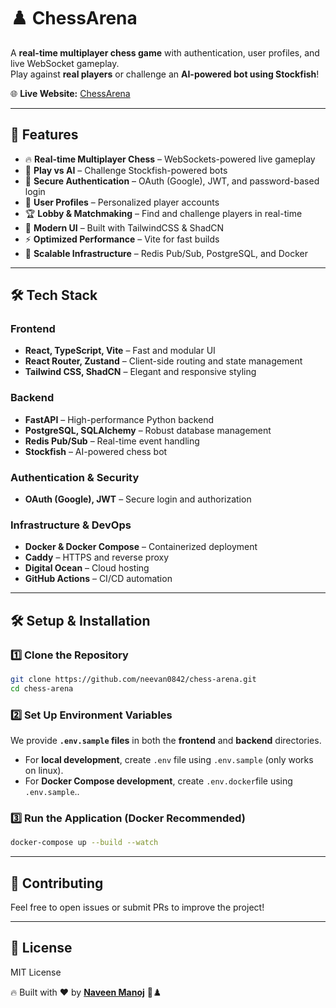 # ♟️ ChessArena

A **real-time multiplayer chess game** with authentication, user profiles, and live WebSocket gameplay.  
Play against **real players** or challenge an **AI-powered bot using Stockfish**!

🌐 **Live Website:** [ChessArena](https://chessarena.chickenkiller.com/)

---

## 🚀 Features

- 🔥 **Real-time Multiplayer Chess** – WebSockets-powered live gameplay
- 🤖 **Play vs AI** – Challenge Stockfish-powered bots
- 🔐 **Secure Authentication** – OAuth (Google), JWT, and password-based login
- 👤 **User Profiles** – Personalized player accounts
- 🏆 **Lobby & Matchmaking** – Find and challenge players in real-time
- 🎨 **Modern UI** – Built with TailwindCSS & ShadCN
- ⚡ **Optimized Performance** – Vite for fast builds
- 📡 **Scalable Infrastructure** – Redis Pub/Sub, PostgreSQL, and Docker

---

## 🛠️ Tech Stack

### **Frontend**

- **React, TypeScript, Vite** – Fast and modular UI
- **React Router, Zustand** – Client-side routing and state management
- **Tailwind CSS, ShadCN** – Elegant and responsive styling

### **Backend**

- **FastAPI** – High-performance Python backend
- **PostgreSQL, SQLAlchemy** – Robust database management
- **Redis Pub/Sub** – Real-time event handling
- **Stockfish** – AI-powered chess bot

### **Authentication & Security**

- **OAuth (Google), JWT** – Secure login and authorization

### **Infrastructure & DevOps**

- **Docker & Docker Compose** – Containerized deployment
- **Caddy** – HTTPS and reverse proxy
- **Digital Ocean** – Cloud hosting
- **GitHub Actions** – CI/CD automation

---

## 🛠️ Setup & Installation

### **1️⃣ Clone the Repository**

```sh
git clone https://github.com/neevan0842/chess-arena.git
cd chess-arena
```

### **2️⃣ Set Up Environment Variables**

We provide **`.env.sample` files** in both the **frontend** and **backend** directories.

- For **local development**, create `.env` file using `.env.sample` (only works on linux).
- For **Docker Compose development**, create `.env.docker`file using `.env.sample`..

### **3️⃣ Run the Application (Docker Recommended)**

```sh
docker-compose up --build --watch
```

---

## 🎯 Contributing

Feel free to open issues or submit PRs to improve the project!

---

## 📜 License

MIT License

🔥 Built with ❤️ by [**Naveen Manoj**](https://github.com/neevan0842) 🚀♟️
